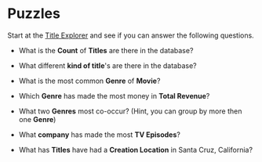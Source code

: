 # Puzzles

Start at the [Title Explorer](/explore/imdb/title) and see if you can answer the following questions.

* What is the **Count** of **Titles** are there in the database?

* What different **kind of title**'s are there in the database?

* What is the most common **Genre** of **Movie**?

* Which **Genre** has made the most money in **Total Revenue**?

* What two **Genres** most co-occur? (Hint, you can group by more then one **Genre**)

* What **company** has made the most **TV Episodes**?

* What has **Titles** have had a **Creation Location** in Santa Cruz, California?